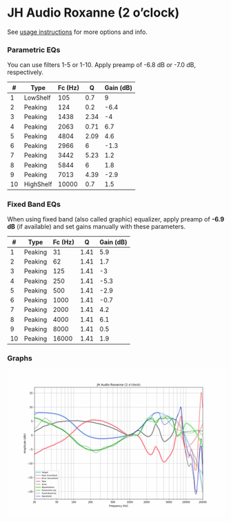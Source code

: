 # JH Audio Roxanne (2 o’clock)
See [usage instructions](https://github.com/jaakkopasanen/AutoEq#usage) for more options and info.

### Parametric EQs
You can use filters 1-5 or 1-10. Apply preamp of -6.8 dB or -7.0 dB, respectively.

|   # | Type      |   Fc (Hz) |    Q |   Gain (dB) |
|-----|-----------|-----------|------|-------------|
|   1 | LowShelf  |       105 | 0.7  |         9   |
|   2 | Peaking   |       124 | 0.2  |        -6.4 |
|   3 | Peaking   |      1438 | 2.34 |        -4   |
|   4 | Peaking   |      2063 | 0.71 |         6.7 |
|   5 | Peaking   |      4804 | 2.09 |         4.6 |
|   6 | Peaking   |      2966 | 6    |        -1.3 |
|   7 | Peaking   |      3442 | 5.23 |         1.2 |
|   8 | Peaking   |      5844 | 6    |         1.8 |
|   9 | Peaking   |      7013 | 4.39 |        -2.9 |
|  10 | HighShelf |     10000 | 0.7  |         1.5 |

### Fixed Band EQs
When using fixed band (also called graphic) equalizer, apply preamp of **-6.9 dB** (if available) and set gains manually with these parameters.

|   # | Type    |   Fc (Hz) |    Q |   Gain (dB) |
|-----|---------|-----------|------|-------------|
|   1 | Peaking |        31 | 1.41 |         5.9 |
|   2 | Peaking |        62 | 1.41 |         1.7 |
|   3 | Peaking |       125 | 1.41 |        -3   |
|   4 | Peaking |       250 | 1.41 |        -5.3 |
|   5 | Peaking |       500 | 1.41 |        -2.9 |
|   6 | Peaking |      1000 | 1.41 |        -0.7 |
|   7 | Peaking |      2000 | 1.41 |         4.2 |
|   8 | Peaking |      4000 | 1.41 |         6.1 |
|   9 | Peaking |      8000 | 1.41 |         0.5 |
|  10 | Peaking |     16000 | 1.41 |         1.9 |

### Graphs
![](./JH%20Audio%20Roxanne%20(2%20o%E2%80%99clock).png)
